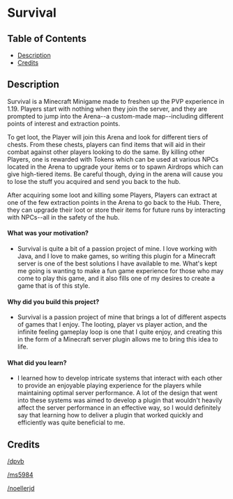 # Survival

## Table of Contents

- [Description](#description)
- [Credits](#credits)

## Description

Survival is a Minecraft Minigame made to freshen up the PVP experience in 1.19. Players start with nothing when they join the server, and they are prompted to jump into the Arena--a custom-made map--including different points of interest and extraction points.

To get loot, the Player will join this Arena and look for different tiers of chests. From these chests, players can find items that will aid in their combat against other players looking to do the same. By killing other Players, one is rewarded with Tokens which can be used at various NPCs located in the Arena to upgrade your items or to spawn Airdrops which can give high-tiered items. Be careful though, dying in the arena will cause you to lose the stuff you acquired and send you back to the hub.

After acquiring some loot and killing some Players, Players can extract at one of the few extraction points in the Arena to go back to the Hub. There, they can upgrade their loot or store their items for future runs by interacting with NPCs--all in the safety of the hub.

#### What was your motivation?

- Survival is quite a bit of a passion project of mine. I love working with Java, and I love to make games, so writing this plugin for a Minecraft server is one of the best solutions I have available to me. What's kept me going is wanting to make a fun game experience for those who may come to play this game, and it also fills one of my desires to create a game that is of this style.

#### Why did you build this project?

- Survival is a passion project of mine that brings a lot of different aspects of games that I enjoy. The looting, player vs player action, and the infinite feeling gameplay loop is one that I quite enjoy, and creating this in the form of a Minecraft server plugin allows me to bring this idea to life.

#### What did you learn?

- I learned how to develop intricate systems that interact with each other to provide an enjoyable playing experience for the players while maintaining optimal server performance. A lot of the design that went into these systems was aimed to develop a plugin that wouldn't heavily affect the server performance in an effective way, so I would definitely say that learning how to deliver a plugin that worked quickly and efficiently was quite beneficial to me.

## Credits

[/dpvb](https://github.com/dpvb)

[/ms5984](https://github.com/ms5984)

[/noellerjd](https://github.com/noellerjd)
